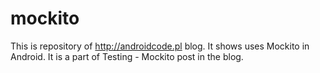 # mockito
This is repository of http://androidcode.pl blog. It shows uses Mockito in Android. It is a part of Testing - Mockito post in the blog.
